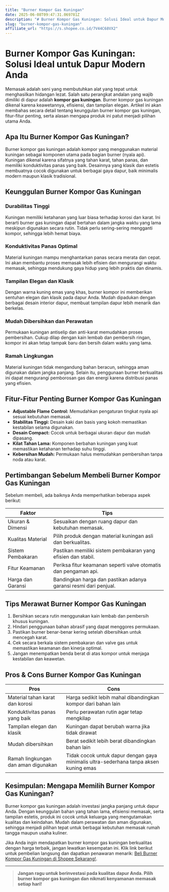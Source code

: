 ```yaml
---
title: "Burner Kompor Gas Kuningan"
date: 2025-06-08T09:47:31.069781Z
description: "# Burner Kompor Gas Kuningan: Solusi Ideal untuk Dapur Modern Anda..."
slug: "burner-kompor-gas-kuningan"
affiliate_url: "https://s.shopee.co.id/7V44C68VX2"
---
```

# Burner Kompor Gas Kuningan: Solusi Ideal untuk Dapur Modern Anda

Memasak adalah seni yang membutuhkan alat yang tepat untuk menghasilkan hidangan lezat. Salah satu perangkat andalan yang wajib dimiliki di dapur adalah **kompor gas kuningan**. Burner kompor gas kuningan dikenal karena keawetannya, efisiensi, dan tampilan elegan. Artikel ini akan membahas secara detail tentang keunggulan burner kompor gas kuningan, fitur-fitur penting, serta alasan mengapa produk ini patut menjadi pilihan utama Anda.

## Apa Itu Burner Kompor Gas Kuningan?

Burner kompor gas kuningan adalah kompor yang menggunakan material kuningan sebagai komponen utama pada bagian burner (nyala api). Kuningan dikenal karena sifatnya yang tahan karat, tahan panas, dan memiliki konduktivitas panas yang baik. Desainnya yang klasik dan estetis membuatnya cocok digunakan untuk berbagai gaya dapur, baik minimalis modern maupun klasik tradisional.

## Keunggulan Burner Kompor Gas Kuningan

### Durabilitas Tinggi
Kuningan memiliki ketahanan yang luar biasa terhadap korosi dan karat. Ini berarti burner gas kuningan dapat bertahan dalam jangka waktu yang lama meskipun digunakan secara rutin. Tidak perlu sering-sering mengganti kompor, sehingga lebih hemat biaya.

### Konduktivitas Panas Optimal
Material kuningan mampu menghantarkan panas secara merata dan cepat. Ini akan membantu proses memasak lebih efisien dan mengurangi waktu memasak, sehingga mendukung gaya hidup yang lebih praktis dan dinamis.

### Tampilan Elegan dan Klasik
Dengan warna kuning emas yang khas, burner kompor ini memberikan sentuhan elegan dan klasik pada dapur Anda. Mudah dipadukan dengan berbagai desain interior dapur, membuat tampilan dapur lebih menarik dan berkelas.

### Mudah Dibersihkan dan Perawatan
Permukaan kuningan antiselip dan anti-karat memudahkan proses pembersihan. Cukup dilap dengan kain lembab dan pembersih ringan, kompor ini akan tetap tampak baru dan bersih dalam waktu yang lama.

### Ramah Lingkungan
Material kuningan tidak mengandung bahan beracun, sehingga aman digunakan dalam jangka panjang. Selain itu, penggunaan burner berkualitas ini dapat mengurangi pemborosan gas dan energi karena distribusi panas yang efisien.

## Fitur-Fitur Penting Burner Kompor Gas Kuningan

- **Adjustable Flame Control:** Memudahkan pengaturan tingkat nyala api sesuai kebutuhan memasak.
- **Stabilitas Tinggi:** Desain kaki dan basis yang kokoh memastikan kestabilan selama digunakan.
- **Desain Compact:** Cocok untuk berbagai ukuran dapur dan mudah dipasang.
- **Kilat Tahan Lama:** Komponen berbahan kuningan yang kuat memastikan ketahanan terhadap suhu tinggi.
- **Kebersihan Mudah:** Permukaan halus memudahkan pembersihan tanpa noda atau karat.

## Pertimbangan Sebelum Membeli Burner Kompor Gas Kuningan

Sebelum membeli, ada baiknya Anda memperhatikan beberapa aspek berikut:

| Faktor                   | Tips                                                 |
|--------------------------|------------------------------------------------------|
| Ukuran & Dimensi       | Sesuaikan dengan ruang dapur dan kebutuhan memasak.|
| Kualitas Material      | Pilih produk dengan material kuningan asli dan berkualitas.|
| Sistem Pembakaran      | Pastikan memiliki sistem pembakaran yang efisien dan stabil.|
| Fitur Keamanan        | Periksa fitur keamanan seperti valve otomatis dan pengaman api.|
| Harga dan Garansi     | Bandingkan harga dan pastikan adanya garansi resmi dari penjual. |

## Tips Merawat Burner Kompor Gas Kuningan

1. Bersihkan secara rutin menggunakan kain lembab dan pembersih khusus kuningan.
2. Hindari penggunaan bahan abrasif yang dapat menggores permukaan.
3. Pastikan burner benar-benar kering setelah dibersihkan untuk mencegah karat.
4. Cek secara berkala sistem pembakaran dan valve gas untuk memastikan keamanan dan kinerja optimal.
5. Jangan menempatkan benda berat di atas kompor untuk menjaga kestabilan dan keawetan.

## Pros & Cons Burner Kompor Gas Kuningan

| **Pros** | **Cons** |
| --- | --- |
| Material tahan karat dan korosi | Harga sedikit lebih mahal dibandingkan kompor dari bahan lain |
| Konduktivitas panas yang baik | Perlu perawatan rutin agar tetap mengkilap |
| Tampilan elegan dan klasik | Kuningan dapat berubah warna jika tidak dirawat |
| Mudah dibersihkan | Berat sedikit lebih berat dibandingkan bahan lain |
| Ramah lingkungan dan aman digunakan | Tidak cocok untuk dapur dengan gaya minimalis ultra-sederhana tanpa aksen kuning emas |

## Kesimpulan: Mengapa Memilih Burner Kompor Gas Kuningan?

Burner kompor gas kuningan adalah investasi jangka panjang untuk dapur Anda. Dengan keunggulan bahan yang tahan lama, efisiensi memasak, serta tampilan estetis, produk ini cocok untuk keluarga yang mengutamakan kualitas dan keindahan. Mudah dalam perawatan dan aman digunakan, sehingga menjadi pilihan tepat untuk berbagai kebutuhan memasak rumah tangga maupun usaha kuliner.

Jika Anda ingin mendapatkan burner kompor gas kuningan berkualitas dengan harga terbaik, jangan lewatkan kesempatan ini. Klik link berikut untuk pembelian langsung dan dapatkan penawaran menarik: [Beli Burner Kompor Gas Kuningan di Shopee Sekarang!](https://s.shopee.co.id/7V44C68VX2).

---

> **Jangan ragu untuk berinvestasi pada kualitas dapur Anda. Pilih burner kompor gas kuningan dan nikmati kenyamanan memasak setiap hari!**